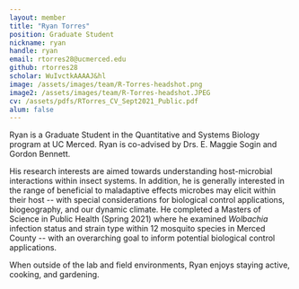 ```yaml
---
layout: member
title: "Ryan Torres"
position: Graduate Student
nickname: ryan
handle: ryan
email: rtorres28@ucmerced.edu
github: rtorres28
scholar: WuIvctkAAAAJ&hl
image: /assets/images/team/R-Torres-headshot.png
image2: /assets/images/team/R-Torres-headshot.JPEG
cv: /assets/pdfs/RTorres_CV_Sept2021_Public.pdf
alum: false
---
```


Ryan is a Graduate Student in the Quantitative and Systems Biology program at UC Merced. Ryan is co-advised by Drs. E. Maggie Sogin and Gordon Bennett. 

His research interests are aimed towards understanding host-microbial interactions within insect systems. In addition, he is generally interested in the range of beneficial to maladaptive effects microbes may elicit within their host -- with special considerations for biological control applications, biogeography, and our dynamic climate.
He completed a Masters of Science in Public Health (Spring 2021) where he examined _Wolbachia_ infection status and strain type within 12 mosquito species in Merced County -- with an overarching goal to inform potential biological control applications.

When outside of the lab and field environments, Ryan enjoys staying active, cooking, and gardening. 

[University of California at Merced]: https://www.ucmerced.edu
[Cellular & Molecular Biology]: https://mcb.ucmerced.edu
